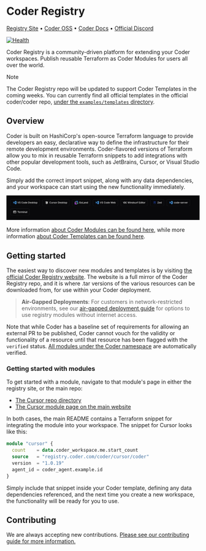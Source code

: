 # Coder Registry

[Registry Site](https://registry.coder.com) • [Coder OSS](https://github.com/coder/coder) • [Coder Docs](https://www.coder.com/docs) • [Official Discord](https://discord.gg/coder)

[![Health](https://github.com/coder/registry/actions/workflows/check_registry_site_health.yaml/badge.svg)](https://github.com/coder/registry/actions/workflows/check_registry_site_health.yaml)

Coder Registry is a community-driven platform for extending your Coder workspaces. Publish reusable Terraform as Coder Modules for users all over the world.

> [!NOTE]
> The Coder Registry repo will be updated to support Coder Templates in the coming weeks. You can currently find all official templates in the official coder/coder repo, [under the `examples/templates` directory](https://github.com/coder/coder/tree/main/examples/templates).

## Overview

Coder is built on HashiCorp's open-source Terraform language to provide developers an easy, declarative way to define the infrastructure for their remote development environments. Coder-flavored versions of Terraform allow you to mix in reusable Terraform snippets to add integrations with other popular development tools, such as JetBrains, Cursor, or Visual Studio Code.

Simply add the correct import snippet, along with any data dependencies, and your workspace can start using the new functionality immediately.

![Coder Agent Bar](./images/coder-agent-bar.png)

More information [about Coder Modules can be found here](https://coder.com/docs/admin/templates/extending-templates/modules), while more information [about Coder Templates can be found here](https://coder.com/docs/admin/templates/creating-templates).

## Getting started

The easiest way to discover new modules and templates is by visiting [the official Coder Registry website](https://registry.coder.com/). The website is a full mirror of the Coder Registry repo, and it is where .tar versions of the various resources can be downloaded from, for use within your Coder deployment.

> **Air-Gapped Deployments**: For customers in network-restricted environments, see our [air-gapped deployment guide](./CONTRIBUTING.md#air-gapped-and-offline-deployments) for options to use registry modules without internet access.

Note that while Coder has a baseline set of requirements for allowing an external PR to be published, Coder cannot vouch for the validity or functionality of a resource until that resource has been flagged with the `verified` status. [All modules under the Coder namespace](https://github.com/coder/registry/tree/main/registry/coder) are automatically verified.

### Getting started with modules

To get started with a module, navigate to that module's page in either the registry site, or the main repo:

- [The Cursor repo directory](https://github.com/coder/registry/tree/main/registry/coder/modules/cursor)
- [The Cursor module page on the main website](https://registry.coder.com/modules/cursor)

In both cases, the main README contains a Terraform snippet for integrating the module into your workspace. The snippet for Cursor looks like this:

```tf
module "cursor" {
  count    = data.coder_workspace.me.start_count
  source   = "registry.coder.com/coder/cursor/coder"
  version  = "1.0.19"
  agent_id = coder_agent.example.id
}
```

Simply include that snippet inside your Coder template, defining any data dependencies referenced, and the next time you create a new workspace, the functionality will be ready for you to use.

## Contributing

We are always accepting new contributions. [Please see our contributing guide for more information.](./CONTRIBUTING.md)
